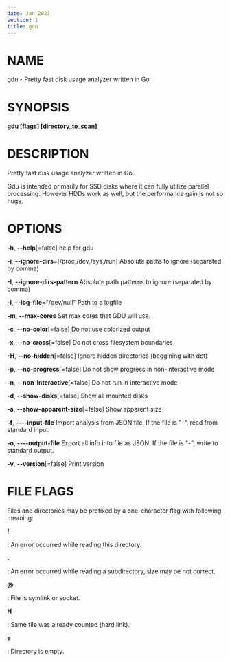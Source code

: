 ```yaml
---
date: Jan 2021
section: 1
title: gdu
---
```


# NAME

gdu - Pretty fast disk usage analyzer written in Go

# SYNOPSIS

**gdu \[flags\] \[directory_to_scan\]**

# DESCRIPTION

Pretty fast disk usage analyzer written in Go.

Gdu is intended primarily for SSD disks where it can fully utilize
parallel processing. However HDDs work as well, but the performance gain
is not so huge.

# OPTIONS

**-h**, **\--help**\[=false\] help for gdu

**-i**, **\--ignore-dirs**=\[/proc,/dev,/sys,/run\] Absolute paths to
ignore (separated by comma)

**-I**, **\--ignore-dirs-pattern** Absolute path patterns to
ignore (separated by comma)

**-l**, **\--log-file**=\"/dev/null\" Path to a logfile

**-m**, **\--max-cores** Set max cores that GDU will use.

**-c**, **\--no-color**\[=false\] Do not use colorized output

**-x**, **\--no-cross**\[=false\] Do not cross filesystem boundaries

**-H**, **\--no-hidden**\[=false\] Ignore hidden directories (beggining with dot)

**-p**, **\--no-progress**\[=false\] Do not show progress in
non-interactive mode

**-n**, **\--non-interactive**\[=false\] Do not run in interactive mode

**-d**, **\--show-disks**\[=false\] Show all mounted disks

**-a**, **\--show-apparent-size**\[=false\] Show apparent size

**-f**, **\----input-file** Import analysis from JSON file. If the file is \"-\", read from standard input.

**-o**, **\----output-file** Export all info into file as JSON. If the file is \"-\", write to standard output.

**-v**, **\--version**\[=false\] Print version

# FILE FLAGS

Files and directories may be prefixed by a one-character
flag with following meaning:

**!**

:   An error occurred while reading this directory.

**.**

:   An error occurred while reading a subdirectory, size may be not correct.

**\@**

:  File is symlink or socket.

**H**

:  Same file was already counted (hard link).

**e**

:  Directory is empty.